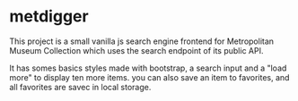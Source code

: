 # metdigger

This project is a small vanilla js search engine frontend for Metropolitan Museum Collection which uses the search endpoint of its public API. 

It has somes basics styles made with bootstrap, a search input and a "load more" to display ten more items. you can also save an item to favorites, and all favorites are savec in local storage.
